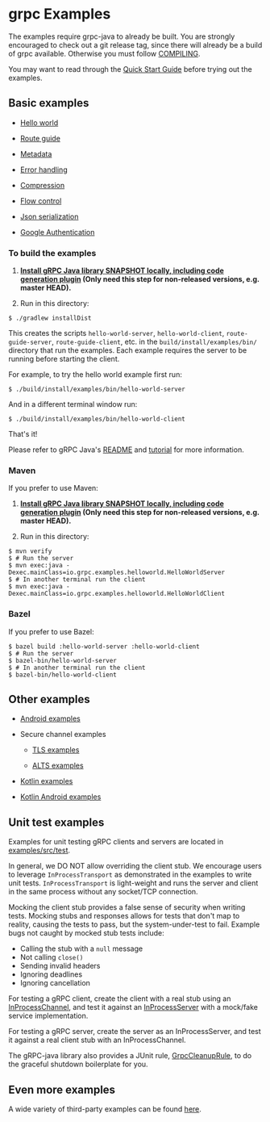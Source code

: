grpc Examples
==============================================

The examples require grpc-java to already be built. You are strongly encouraged
to check out a git release tag, since there will already be a build of grpc
available. Otherwise you must follow [COMPILING](../COMPILING.md).

You may want to read through the
[Quick Start Guide](https://grpc.io/docs/quickstart/java.html)
before trying out the examples.

## Basic examples

- [Hello world](src/main/java/io/grpc/examples/helloworld)

- [Route guide](src/main/java/io/grpc/examples/routeguide)

- [Metadata](src/main/java/io/grpc/examples/header)

- [Error handling](src/main/java/io/grpc/examples/errorhandling)

- [Compression](src/main/java/io/grpc/examples/experimental)

- [Flow control](src/main/java/io/grpc/examples/manualflowcontrol)

- [Json serialization](src/main/java/io/grpc/examples/advanced)

- [Google Authentication](example-gauth/GOOGLE_AUTH_EXAMPLE.md)

### To build the examples

1. **[Install gRPC Java library SNAPSHOT locally, including code generation plugin](../COMPILING.md) (Only need this step for non-released versions, e.g. master HEAD).**

2. Run in this directory:
```
$ ./gradlew installDist
```

This creates the scripts `hello-world-server`, `hello-world-client`,
`route-guide-server`, `route-guide-client`, etc. in the
`build/install/examples/bin/` directory that run the examples. Each
example requires the server to be running before starting the client.

For example, to try the hello world example first run:

```
$ ./build/install/examples/bin/hello-world-server
```

And in a different terminal window run:

```
$ ./build/install/examples/bin/hello-world-client
```

That's it!

Please refer to gRPC Java's [README](../README.md) and
[tutorial](https://grpc.io/docs/tutorials/basic/java.html) for more
information.

### Maven

If you prefer to use Maven:
1. **[Install gRPC Java library SNAPSHOT locally, including code generation plugin](../COMPILING.md) (Only need this step for non-released versions, e.g. master HEAD).**

2. Run in this directory:
```
$ mvn verify
$ # Run the server
$ mvn exec:java -Dexec.mainClass=io.grpc.examples.helloworld.HelloWorldServer
$ # In another terminal run the client
$ mvn exec:java -Dexec.mainClass=io.grpc.examples.helloworld.HelloWorldClient
```

### Bazel

If you prefer to use Bazel:
```
$ bazel build :hello-world-server :hello-world-client
$ # Run the server
$ bazel-bin/hello-world-server
$ # In another terminal run the client
$ bazel-bin/hello-world-client
```

## Other examples

- [Android examples](android)

- Secure channel examples

  + [TLS examples](example-tls)

  + [ALTS examples](example-alts)

- [Kotlin examples](example-kotlin)

- [Kotlin Android examples](example-kotlin/android)

## Unit test examples

Examples for unit testing gRPC clients and servers are located in [examples/src/test](src/test).

In general, we DO NOT allow overriding the client stub.
We encourage users to leverage `InProcessTransport` as demonstrated in the examples to
write unit tests. `InProcessTransport` is light-weight and runs the server
and client in the same process without any socket/TCP connection.

Mocking the client stub provides a false sense of security when writing tests. Mocking stubs and responses 
allows for tests that don't map to reality, causing the tests to pass, but the system-under-test to fail. 
Example bugs not caught by mocked stub tests include:

* Calling the stub with a `null` message
* Not calling `close()`
* Sending invalid headers
* Ignoring deadlines
* Ignoring cancellation

For testing a gRPC client, create the client with a real stub
using an
[InProcessChannel](../core/src/main/java/io/grpc/inprocess/InProcessChannelBuilder.java),
and test it against an
[InProcessServer](../core/src/main/java/io/grpc/inprocess/InProcessServerBuilder.java)
with a mock/fake service implementation.

For testing a gRPC server, create the server as an InProcessServer,
and test it against a real client stub with an InProcessChannel.

The gRPC-java library also provides a JUnit rule,
[GrpcCleanupRule](../testing/src/main/java/io/grpc/testing/GrpcCleanupRule.java), to do the graceful
shutdown boilerplate for you.

## Even more examples

A wide variety of third-party examples can be found [here](https://github.com/saturnism/grpc-java-by-example).

